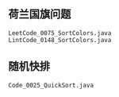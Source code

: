 ## 荷兰国旗问题

```
LeetCode_0075_SortColors.java
LintCode_0148_SortColors.java
```

## 随机快排

```
Code_0025_QuickSort.java
```

